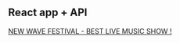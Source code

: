 ## React app + API

[NEW WAVE FESTIVAL - BEST LIVE MUSIC SHOW !](https://new-wave-festiv4l.herokuapp.com/)

